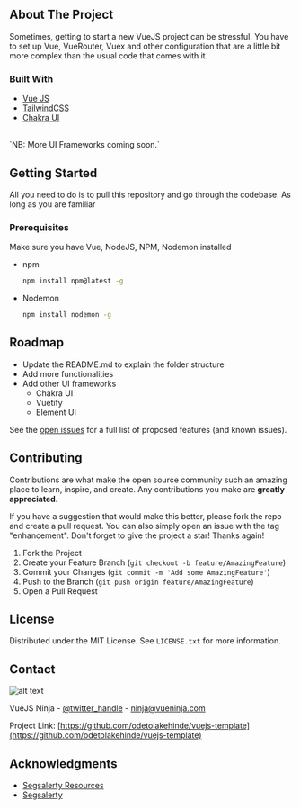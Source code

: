 
## About The Project

Sometimes, getting to start a new VueJS project can be stressful. You have to set up Vue, VueRouter, Vuex and other configuration that are a little bit more complex than the usual code that comes with it.


### Built With

* [Vue JS](https://vuejs.org/)
* [TailwindCSS](https://tailwindcss.com/)
* [Chakra UI](https://vue.chakra-ui.com/)
<br>
`NB: More UI Frameworks coming soon.`


## Getting Started

All you need to do is to pull this repository and go through the codebase.
As long as you are familiar

### Prerequisites

Make sure you have Vue, NodeJS, NPM, Nodemon installed
* npm
  ```sh
  npm install npm@latest -g
  ```
* Nodemon
  ```sh
  npm install nodemon -g
  ```

<!-- ROADMAP -->
## Roadmap

- Update the README.md to explain the folder structure
- Add more functionalities
- Add other UI frameworks
    - Chakra UI
    - Vuetify
    - Element UI

See the [open issues](https://github.com/odetolakehinde/vuejs-template/issues) for a full list of proposed features (and known issues).


## Contributing

Contributions are what make the open source community such an amazing place to learn, inspire, and create. Any contributions you make are **greatly appreciated**.

If you have a suggestion that would make this better, please fork the repo and create a pull request. You can also simply open an issue with the tag "enhancement".
Don't forget to give the project a star! Thanks again!

1. Fork the Project
2. Create your Feature Branch (`git checkout -b feature/AmazingFeature`)
3. Commit your Changes (`git commit -m 'Add some AmazingFeature'`)
4. Push to the Branch (`git push origin feature/AmazingFeature`)
5. Open a Pull Request


## License

Distributed under the MIT License. See `LICENSE.txt` for more information.

## Contact

![alt text](.src/assets/img/ninja.png?raw=true)

VueJS Ninja - [@twitter_handle](https://twitter.com/theodetola) - ninja@vueninja.com

Project Link: [https://github.com/odetolakehinde/vuejs-template](https://github.com/odetolakehinde/vuejs-template)


<!-- ACKNOWLEDGMENTS -->
## Acknowledgments

* [Segsalerty Resources](https://segsalerty.com)
* [Segsalerty](https://github.com/segsalerty2013)

[contributors-shield]: https://img.shields.io/github/contributors/github_username/repo_name.svg?style=for-the-badge
[contributors-url]: https://github.com/github_username/repo_name/graphs/contributors
[forks-shield]: https://img.shields.io/github/forks/github_username/repo_name.svg?style=for-the-badge
[forks-url]: https://github.com/github_username/repo_name/network/members
[stars-shield]: https://img.shields.io/github/stars/github_username/repo_name.svg?style=for-the-badge
[stars-url]: https://github.com/github_username/repo_name/stargazers
[issues-shield]: https://img.shields.io/github/issues/github_username/repo_name.svg?style=for-the-badge
[issues-url]: https://github.com/github_username/repo_name/issues
[license-shield]: https://img.shields.io/github/license/github_username/repo_name.svg?style=for-the-badge
[license-url]: https://github.com/github_username/repo_name/blob/master/LICENSE.txt
[linkedin-shield]: https://img.shields.io/badge/-LinkedIn-black.svg?style=for-the-badge&logo=linkedin&colorB=555
[linkedin-url]: https://linkedin.com/in/linkedin_username
[product-screenshot]: images/screenshot.png